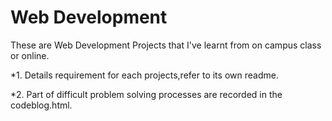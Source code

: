 # Web Development

These are Web Development Projects that I've learnt from on campus class or online.

  *1. Details requirement for each projects,refer to its own readme.
  
  *2. Part of difficult problem solving processes are recorded in the codeblog.html.
